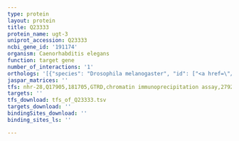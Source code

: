 ```yaml
---
type: protein
layout: protein
title: Q23333
protein_name: ugt-3
uniprot_accession: Q23333
ncbi_gene_id: '191174'
organism: Caenorhabditis elegans
function: target gene
number_of_interactions: '1'
orthologs: '[{"species": "Drosophila melanogaster", "id": ["<a href=\"/protein/q7k7b0\">Q7K7B0</a>", "<a href=\"/protein/q9vg30\">Q9VG30</a>", "<a href=\"/protein/q9vg29\">Q9VG29</a>", "<a href=\"/protein/q9vcl4\">Q9VCL4</a>"]}]'
jaspar_matrices: ''
tfs: nhr-28,Q17905,181705,GTRD,chromatin immunoprecipitation assay,27924024%5Buid%5D,No
targets: ''
tfs_download: tfs_of_Q23333.tsv
targets_download: ''
bindingSites_download: ''
binding_sites_ls: ''

---
```

